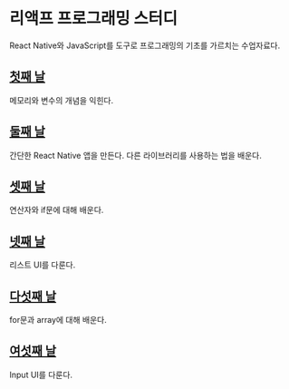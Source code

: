 # 리액프 프로그래밍 스터디

React Native와 JavaScript를 도구로 프로그래밍의 기초를
가르치는 수업자료다.

## [첫째 날](./2020-01-20/summary.md)

메모리와 변수의 개념을 익힌다.

## [둘째 날](./2020-01-27/summary.md)

간단한 React Native 앱을 만든다. 다른 라이브러리를 사용하는 법을 배운다.

## [셋째 날](./2020-02-03/summary.md)

연산자와 if문에 대해 배운다.

## [넷째 날](./2020-02-10/summary.md)

리스트 UI를 다룬다.

## [다섯째 날](./2020-02-25/summary.md)

for문과 array에 대해 배운다.

## [여섯째 날](./2020-03-09/summary.md)

Input UI를 다룬다.
